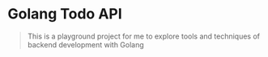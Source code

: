 # Golang Todo API

> This is a playground project for me to explore tools and techniques of backend development with Golang


